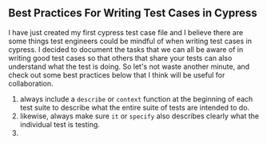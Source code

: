 ## Best Practices For Writing Test Cases in Cypress

I have just created my first cypress test case file and I believe there are some things test engineers could be mindful of when writing test cases in cypress. 
I decided to document the tasks that we can all be aware of in writing good test cases so that others that share your tests can also understand what the test is doing.
So let's not waste another minute, and check out some best practices below that I think will be useful for collaboration.

1.  always include a `describe` or `context` function at the beginning of each test suite to describe what the entire suite of tests are intended to do.
2.  likewise, always make sure `it` or `specify` also describes clearly what the individual test is testing.
3.  
